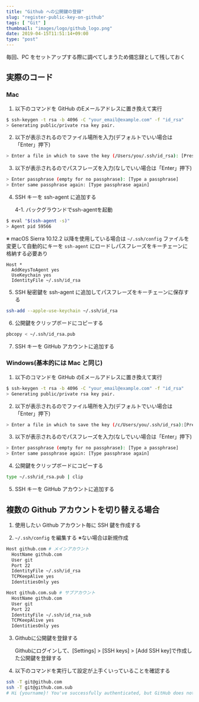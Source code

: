 ```yaml
---
title: "Github への公開鍵の登録"
slug: "register-public-key-on-github"
tags: [ "Git" ]
thumbnail: "images/logo/github_logo.png"
date: 2019-04-15T11:51:14+09:00
type: "post"
---
```


毎回、PC をセットアップする際に調べてしまうため備忘録として残しておく

## 実際のコード

### Mac

1. 以下のコマンドを GitHub のEメールアドレスに置き換えて実行

```bash
$ ssh-keygen -t rsa -b 4096 -C "your_email@example.com" -f "id_rsa"
> Generating public/private rsa key pair.
```

2. 以下が表示されるのでファイル場所を入力(デフォルトでいい場合は「Enter」押下)

```bash
> Enter a file in which to save the key (/Users/you/.ssh/id_rsa): [Press enter]
```

3. 以下が表示されるのでパスフレーズを入力(なしでいい場合は「Enter」押下)

```bash
> Enter passphrase (empty for no passphrase): [Type a passphrase]
> Enter same passphrase again: [Type passphrase again]
```

4. SSH キーを ssh-agent に追加する

    4-1. バックグラウンドでssh-agentを起動

```bash
$ eval "$(ssh-agent -s)"
> Agent pid 59566
```

※ macOS Sierra 10.12.2 以降を使用している場合は `~/.ssh/config` ファイルを変更して自動的にキーを `ssh-agent` にロードしパスフレーズをキーチェーンに格納する必要あり

```bash:~/.ssh/config
Host *
  AddKeysToAgent yes
  UseKeychain yes
  IdentityFile ~/.ssh/id_rsa
```

5. SSH 秘密鍵を ssh-agent に追加してパスフレーズをキーチェーンに保存する

```bash
ssh-add --apple-use-keychain ~/.ssh/id_rsa
```

6. 公開鍵をクリップボードにコピーする

```bash
pbcopy < ~/.ssh/id_rsa.pub
```

7. SSH キーを GitHub アカウントに追加する

### Windows(基本的には Mac と同じ)

1. 以下のコマンドを GitHub のEメールアドレスに置き換えて実行

```bash
$ ssh-keygen -t rsa -b 4096 -C "your_email@example.com" -f "id_rsa"
> Generating public/private rsa key pair.
```

2. 以下が表示されるのでファイル場所を入力(デフォルトでいい場合は「Enter」押下)

```bash
> Enter a file in which to save the key (/c/Users/you/.ssh/id_rsa):[Press enter]
```

3. 以下が表示されるのでパスフレーズを入力(なしでいい場合は「Enter」押下)

```bash
> Enter passphrase (empty for no passphrase): [Type a passphrase]
> Enter same passphrase again: [Type passphrase again]
```

4. 公開鍵をクリップボードにコピーする

```bash
type ~/.ssh/id_rsa.pub | clip
```

5. SSH キーを GitHub アカウントに追加する

## 複数の Github アカウントを切り替える場合

1. 使用したい Github アカウント毎に SSH 鍵を作成する

2. `~/.ssh/config` を編集する ※ない場合は新規作成

```bash
Host github.com # メインアカウント
  HostName github.com
  User git
  Port 22
  IdentityFile ~/.ssh/id_rsa
  TCPKeepAlive yes
  IdentitiesOnly yes

Host github.com.sub # サブアカウント
  HostName github.com
  User git
  Port 22
  IdentityFile ~/.ssh/id_rsa_sub
  TCPKeepAlive yes
  IdentitiesOnly yes
```

3. Githubに公開鍵を登録する

    Githubにログインして、[Settings] > [SSH keys] > [Add SSH key]で作成した公開鍵を登録する

4. 以下のコマンドを実行して設定が上手くいっていることを確認する

```bash
ssh -T git@github.com
ssh -T git@github.com.sub
# Hi {yourname}! You've successfully authenticated, but GitHub does not provide shell access.
```
